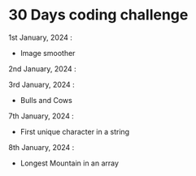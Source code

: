 # 30 Days coding challenge

1st January, 2024 :
- Image smoother

2nd January, 2024 :

3rd January, 2024 :
- Bulls and Cows

7th January, 2024 :
- First unique character in a string

8th January, 2024 :
- Longest Mountain in an array